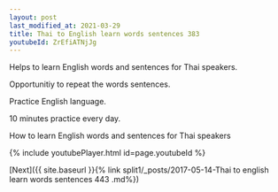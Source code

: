 ```yaml
---
layout: post
last_modified_at: 2021-03-29
title: Thai to English learn words sentences 383 
youtubeId: ZrEfiATNjJg
---
```

 
 
Helps to learn English words and sentences for Thai speakers.

Opportunitiy to repeat the words sentences. 

Practice English language. 
 
10 minutes practice every day. 
 
How to learn English words and sentences for Thai speakers 
 
{% include youtubePlayer.html id=page.youtubeId %}
 
 
[Next]({{ site.baseurl }}{% link  split1/_posts/2017-05-14-Thai to english learn words sentences 443 .md%})
 
